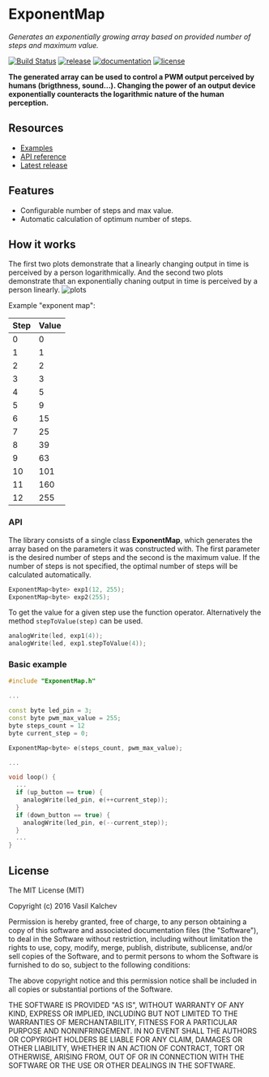 ExponentMap
===========

*Generates an exponentially growing array based on provided number of steps and maximum value.*

[![Build Status](https://travis-ci.org/VasilKalchev/ExponentMap.svg?branch=master)](https://travis-ci.org/VasilKalchev/ExponentMap)
[![release](https://img.shields.io/badge/release-1.0.0-yellow.svg)](https://github.com/VasilKalchev/ExponentMap/releases)
[![documentation](https://img.shields.io/badge/docs-doxygen-green.svg)](https://vasilkalchev.github.io/ExponentMap/doc/Doxygen/html/index.html)
[![license](https://img.shields.io/github/license/mashape/apistatus.svg?maxAge=2592000)](https://opensource.org/licenses/mit-license.php)

**The generated array can be used to control a PWM output perceived by humans (brigthness, sound...). Changing the power of an output device exponentially counteracts the logarithmic nature of the human perception.**


Resources
---------
 - [Examples][examples]
 - [API reference][doxygen classes]
 - [Latest release][latest release]

Features
--------
 - Configurable number of steps and max value.
 - Automatic calculation of optimum number of steps.

How it works
------------
The first two plots demonstrate that a linearly changing output in time is perceived by a person logarithmically. And the second two plots demonstrate that an exponentially chaning output in time is perceived by a person linearly.
![plots](https://raw.githubusercontent.com/VasilKalchev/ExponentMap/master/doc/Images/plots.png)

Example "exponent map":

| Step   | Value  |
| ------ |--------|
| 0      | 0      |
| 1      | 1      |
| 2      | 2      |
| 3      | 3      |
| 4      | 5      |
| 5      | 9      |
| 6      | 15     |
| 7      | 25     |
| 8      | 39     |
| 9      | 63     |
| 10     | 101    |
| 11     | 160    |
| 12     | 255    |


### API
The library consists of a single class **ExponentMap**, which generates the array based on the parameters it was constructed with. The first parameter is the desired number of steps and the second is the maximum value. If the number of steps is not specified, the optimal number of steps will be calculated automatically.
```c++
ExponentMap<byte> exp1(12, 255);
ExponentMap<byte> exp2(255);
```


To get the value for a given step use the function operator. Alternatively the method `stepToValue(step)` can be used.
```c++
analogWrite(led, exp1(4));
analogWrite(led, exp1.stepToValue(4));
```


### Basic example
```c++
#include "ExponentMap.h"

...

const byte led_pin = 3;
const byte pwm_max_value = 255;
byte steps_count = 12
byte current_step = 0;

ExponentMap<byte> e(steps_count, pwm_max_value);

...

void loop() {
  ...
  if (up_button == true) {
    analogWrite(led_pin, e(++current_step));
  }
  if (down_button == true) {
    analogWrite(led_pin, e(--current_step));
  }
  ...
}
```


License
-------
The MIT License (MIT)

Copyright (c) 2016 Vasil Kalchev

Permission is hereby granted, free of charge, to any person obtaining a copy
of this software and associated documentation files (the "Software"), to deal
in the Software without restriction, including without limitation the rights
to use, copy, modify, merge, publish, distribute, sublicense, and/or sell
copies of the Software, and to permit persons to whom the Software is
furnished to do so, subject to the following conditions:

The above copyright notice and this permission notice shall be included in all
copies or substantial portions of the Software.

THE SOFTWARE IS PROVIDED "AS IS", WITHOUT WARRANTY OF ANY KIND, EXPRESS OR
IMPLIED, INCLUDING BUT NOT LIMITED TO THE WARRANTIES OF MERCHANTABILITY,
FITNESS FOR A PARTICULAR PURPOSE AND NONINFRINGEMENT. IN NO EVENT SHALL THE
AUTHORS OR COPYRIGHT HOLDERS BE LIABLE FOR ANY CLAIM, DAMAGES OR OTHER
LIABILITY, WHETHER IN AN ACTION OF CONTRACT, TORT OR OTHERWISE, ARISING FROM,
OUT OF OR IN CONNECTION WITH THE SOFTWARE OR THE USE OR OTHER DEALINGS IN THE
SOFTWARE.

[doxygen]: https://vasilkalchev.github.io/ExponentMap/doc/Doxygen/html/index.html
[examples]: https://github.com/VasilKalchev/ExponentMap/tree/master/examples
[doxygen classes]: https://vasilkalchev.github.io/ExponentMap/doc/Doxygen/html/annotated.html
[latest release]: https://github.com/VasilKalchev/ExponentMap/releases/latest
[wiki]: 404
